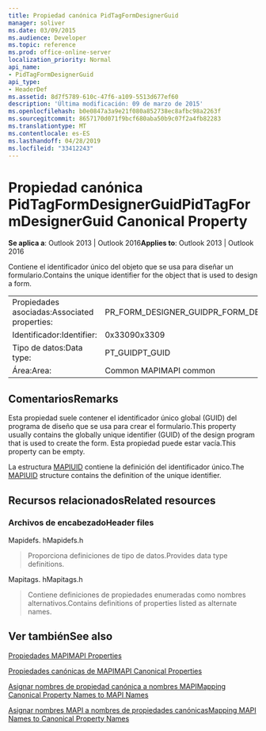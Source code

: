 ```yaml
---
title: Propiedad canónica PidTagFormDesignerGuid
manager: soliver
ms.date: 03/09/2015
ms.audience: Developer
ms.topic: reference
ms.prod: office-online-server
localization_priority: Normal
api_name:
- PidTagFormDesignerGuid
api_type:
- HeaderDef
ms.assetid: 8d7f5789-610c-47f6-a109-5513d677ef60
description: 'Última modificación: 09 de marzo de 2015'
ms.openlocfilehash: b0e0847a3a9e21f080a852738ec8afbc98a2263f
ms.sourcegitcommit: 8657170d071f9bcf680aba50b9c07f2a4fb82283
ms.translationtype: MT
ms.contentlocale: es-ES
ms.lasthandoff: 04/28/2019
ms.locfileid: "33412243"
---
```

# <a name="pidtagformdesignerguid-canonical-property"></a><span data-ttu-id="b8c8d-103">Propiedad canónica PidTagFormDesignerGuid</span><span class="sxs-lookup"><span data-stu-id="b8c8d-103">PidTagFormDesignerGuid Canonical Property</span></span>

  
  
<span data-ttu-id="b8c8d-104">**Se aplica a**: Outlook 2013 | Outlook 2016</span><span class="sxs-lookup"><span data-stu-id="b8c8d-104">**Applies to**: Outlook 2013 | Outlook 2016</span></span> 
  
<span data-ttu-id="b8c8d-105">Contiene el identificador único del objeto que se usa para diseñar un formulario.</span><span class="sxs-lookup"><span data-stu-id="b8c8d-105">Contains the unique identifier for the object that is used to design a form.</span></span>
  
|||
|:-----|:-----|
|<span data-ttu-id="b8c8d-106">Propiedades asociadas:</span><span class="sxs-lookup"><span data-stu-id="b8c8d-106">Associated properties:</span></span>  <br/> |<span data-ttu-id="b8c8d-107">PR_FORM_DESIGNER_GUID</span><span class="sxs-lookup"><span data-stu-id="b8c8d-107">PR_FORM_DESIGNER_GUID</span></span>  <br/> |
|<span data-ttu-id="b8c8d-108">Identificador:</span><span class="sxs-lookup"><span data-stu-id="b8c8d-108">Identifier:</span></span>  <br/> |<span data-ttu-id="b8c8d-109">0x3309</span><span class="sxs-lookup"><span data-stu-id="b8c8d-109">0x3309</span></span>  <br/> |
|<span data-ttu-id="b8c8d-110">Tipo de datos:</span><span class="sxs-lookup"><span data-stu-id="b8c8d-110">Data type:</span></span>  <br/> |<span data-ttu-id="b8c8d-111">PT_GUID</span><span class="sxs-lookup"><span data-stu-id="b8c8d-111">PT_GUID</span></span>  <br/> |
|<span data-ttu-id="b8c8d-112">Área:</span><span class="sxs-lookup"><span data-stu-id="b8c8d-112">Area:</span></span>  <br/> |<span data-ttu-id="b8c8d-113">Common MAPI</span><span class="sxs-lookup"><span data-stu-id="b8c8d-113">MAPI common</span></span>  <br/> |
   
## <a name="remarks"></a><span data-ttu-id="b8c8d-114">Comentarios</span><span class="sxs-lookup"><span data-stu-id="b8c8d-114">Remarks</span></span>

<span data-ttu-id="b8c8d-115">Esta propiedad suele contener el identificador único global (GUID) del programa de diseño que se usa para crear el formulario.</span><span class="sxs-lookup"><span data-stu-id="b8c8d-115">This property usually contains the globally unique identifier (GUID) of the design program that is used to create the form.</span></span> <span data-ttu-id="b8c8d-116">Esta propiedad puede estar vacía.</span><span class="sxs-lookup"><span data-stu-id="b8c8d-116">This property can be empty.</span></span> 
  
<span data-ttu-id="b8c8d-117">La estructura [MAPIUID](mapiuid.md) contiene la definición del identificador único.</span><span class="sxs-lookup"><span data-stu-id="b8c8d-117">The [MAPIUID](mapiuid.md) structure contains the definition of the unique identifier.</span></span> 
  
## <a name="related-resources"></a><span data-ttu-id="b8c8d-118">Recursos relacionados</span><span class="sxs-lookup"><span data-stu-id="b8c8d-118">Related resources</span></span>

### <a name="header-files"></a><span data-ttu-id="b8c8d-119">Archivos de encabezado</span><span class="sxs-lookup"><span data-stu-id="b8c8d-119">Header files</span></span>

<span data-ttu-id="b8c8d-120">Mapidefs. h</span><span class="sxs-lookup"><span data-stu-id="b8c8d-120">Mapidefs.h</span></span>
  
> <span data-ttu-id="b8c8d-121">Proporciona definiciones de tipo de datos.</span><span class="sxs-lookup"><span data-stu-id="b8c8d-121">Provides data type definitions.</span></span>
    
<span data-ttu-id="b8c8d-122">Mapitags. h</span><span class="sxs-lookup"><span data-stu-id="b8c8d-122">Mapitags.h</span></span>
  
> <span data-ttu-id="b8c8d-123">Contiene definiciones de propiedades enumeradas como nombres alternativos.</span><span class="sxs-lookup"><span data-stu-id="b8c8d-123">Contains definitions of properties listed as alternate names.</span></span>
    
## <a name="see-also"></a><span data-ttu-id="b8c8d-124">Ver también</span><span class="sxs-lookup"><span data-stu-id="b8c8d-124">See also</span></span>



[<span data-ttu-id="b8c8d-125">Propiedades MAPI</span><span class="sxs-lookup"><span data-stu-id="b8c8d-125">MAPI Properties</span></span>](mapi-properties.md)
  
[<span data-ttu-id="b8c8d-126">Propiedades canónicas de MAPI</span><span class="sxs-lookup"><span data-stu-id="b8c8d-126">MAPI Canonical Properties</span></span>](mapi-canonical-properties.md)
  
[<span data-ttu-id="b8c8d-127">Asignar nombres de propiedad canónica a nombres MAPI</span><span class="sxs-lookup"><span data-stu-id="b8c8d-127">Mapping Canonical Property Names to MAPI Names</span></span>](mapping-canonical-property-names-to-mapi-names.md)
  
[<span data-ttu-id="b8c8d-128">Asignar nombres MAPI a nombres de propiedades canónicas</span><span class="sxs-lookup"><span data-stu-id="b8c8d-128">Mapping MAPI Names to Canonical Property Names</span></span>](mapping-mapi-names-to-canonical-property-names.md)

